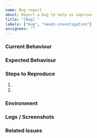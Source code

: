 ```yaml
---
name: Bug report
about: Report a bug to help us improve
title: "[Bug] "
labels: ["bug", "needs-investigation"]
assignees: ""
---
```


### Current Behaviour
<!-- What is happening now? -->

### Expected Behaviour
<!-- What should happen instead? -->

### Steps to Reproduce
1. <!-- Step 1 -->
2. <!-- Step 2 -->

### Environment
<!-- OS, version, dependencies -->

### Logs / Screenshots
<!-- Paste logs or drag in screenshots -->

### Related Issues
<!-- Link to any related issues -->
